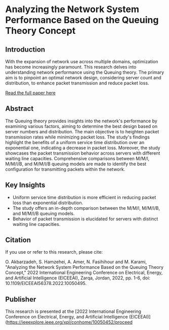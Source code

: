 # Analyzing the Network System Performance Based on the Queuing Theory Concept

## Introduction
With the expansion of network use across multiple domains, optimization has become increasingly paramount. This research delves into understanding network performance using the Queuing theory. The primary aim is to pinpoint an optimal network design, considering server count and distribution, to enhance packet transmission and reduce packet loss.

[Read the full paper here](https://ieeexplore.ieee.org/abstract/document/10050495)

## Abstract
The Queuing theory provides insights into the network's performance by examining various factors, aiming to determine the best design based on server numbers and distribution. The main objective is to heighten packet transmission rates while minimizing packet loss. The study's findings highlight the benefits of a uniform service time distribution over an exponential one, indicating a decrease in packet loss. Moreover, the study showcases the packet transmission behavior across servers with different waiting line capacities. Comprehensive comparisons between M/M/l, M/M/l/B, and M/M/l/B queuing models are made to identify the best configuration for transmitting packets within the network.

## Key Insights
- Uniform service time distribution is more efficient in reducing packet loss than exponential distribution.
- The study offers an in-depth comparison between the M/M/l, M/M/l/B, and M/M/l/B queuing models.
- Behavior of packet transmission is elucidated for servers with distinct waiting line capacities.

## Citation
If you use or refer to this research, please cite:

O. Akbarzadeh, S. Hamzehei, A. Amer, N. Fasihihour and M. Karami, "Analyzing the Network System Performance Based on the Queuing Theory Concept," 2022 International Engineering Conference on Electrical, Energy, and Artificial Intelligence (EICEEAI), Zarqa, Jordan, 2022, pp. 1-6, doi: 10.1109/EICEEAI56378.2022.10050495.



## Publisher
This research is presented at the [2022 International Engineering Conference on Electrical, Energy, and Artificial Intelligence (EICEEAI)](https://ieeexplore.ieee.org/xpl/conhome/10050452/proceed

